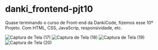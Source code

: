 # danki_frontend-pjt10

Quase terminando o curso de Front-end da DankiCode, fizemos esse 10º Projeto. Com HTML, CSS, JavaScrip, responsividade, etc.

![Captura de Tela (17)](https://user-images.githubusercontent.com/69223872/192876651-bc22e520-49a7-4821-bea1-23c454e50d10.png)
![Captura de Tela (18)](https://user-images.githubusercontent.com/69223872/192876698-d627b21a-435c-4bef-98d9-d2628ad1622f.png)
![Captura de Tela (19)](https://user-images.githubusercontent.com/69223872/192876709-82199cb7-1913-4294-ad62-170394976063.png)
![Captura de Tela (20)](https://user-images.githubusercontent.com/69223872/192876714-861fdb87-5efb-4ea0-b6d3-7948c7a4cde4.png)
